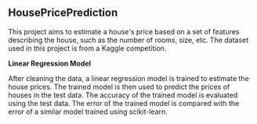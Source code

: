 ## HousePricePrediction

This project aims to estimate a house's price based on a set of features describing the house, 
such as the number of rooms, size, etc. The dataset used in this project is from a Kaggle competition. 


**Linear Regression Model**

After cleaning the data, a linear regression model is trained to estimate the house prices. The trained model is then used to predict 
the prices of houses in the test data.
The accuracy of the trained model is evaluated using the test data. The error of the trained model is compared with the error of a similar model trained using 
scikit-learn.
